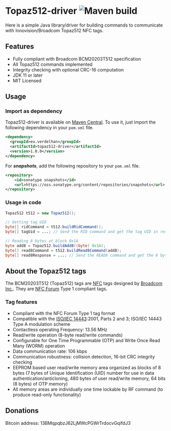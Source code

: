 
# Topaz512-driver ![Maven build](https://github.com/mdeverdelhan/Topaz512-driver/workflows/Maven%20build/badge.svg?branch=master)

Here is a simple Java library/driver for building commands to communicate with Innovision/Broadcom Topaz512 NFC tags.

## Features

  * Fully compliant with Broadcom BCM20203T512 specification
  * All Topaz512 commands implemented
  * Integrity checking with optional CRC-16 computation
  * JDK 11 or later
  * MIT Licensed

## Usage

### Import as dependency

Topaz512-driver is available on [Maven Central](http://search.maven.org/#search|ga|1|a%3A%22topaz512-driver%22). To use it, just import the following dependency in your `pom.xml` file.

```xml
<dependency>
  <groupId>eu.verdelhan</groupId>
  <artifactId>topaz512-driver</artifactId>
  <version>1.0.0</version>
</dependency>
```

For ***snapshots***, add the following repository to your `pom.xml` file.
```xml
<repository>
    <id>sonatype snapshots</id>
    <url>https://oss.sonatype.org/content/repositories/snapshots</url>
</repository>
```

### Usage in code

```java
Topaz512 t512 = new Topaz512();

// Getting tag UID
byte[] ridCommand = t512.buildRidCommand();
byte[] tagUid = ...; // Send the RID command and get the tag UID in return

// Reading 8 bytes at block 0x1A
byte add8 = Topaz512.buildAdd8((byte) 0x1A);
byte[] read8Command = t512.buildRead8Command(add8);
byte[] read8Response = ...; // Send the READ8 command and get the 8 bytes in return
```

## About the Topaz512 tags

The BCM20203T512 (Topaz512) tags are [NFC](http://en.wikipedia.org/wiki/Near_field_communication) tags designed by [Broadcom Inc.](https://en.wikipedia.org/wiki/Broadcom_Inc.). They are [NFC Forum](https://nfc-forum.org/) Type 1 compliant tags.

### Tag features

  * Compliant with the NFC Forum Type 1 tag format
  * Compatible with the [ISO/IEC 14443](https://en.wikipedia.org/wiki/ISO/IEC_14443):2001, Parts 2 and 3; ISO/IEC 14443 Type A modulation scheme
  * Contactless operating Frequency: 13.56 MHz
  * Read/write operation (8-byte read/write commands)
  * Configurable for One Time Programmable (OTP) and Write Once Read Many (WORM) operation
  * Data communication rate: 106 kbps
  * Communication robustness: collision detection, 16-bit CRC integrity checking
  * EEPROM based user read/write memory area organized as blocks of 8 bytes (7 bytes of Unique Identification (UID) number for use in data authentication/anticloning, 480 bytes of user read/write memory, 64 bits (8 bytes) of OTP memory)
  * All memory areas are individually one time lockable by RF command (to produce read-only functionality)

## Donations

Bitcoin address: 13BMqpqbzJ62LjMWcPGWrTrdocvGqifdJ3
